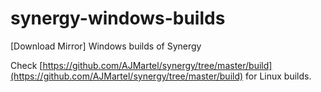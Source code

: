 # synergy-windows-builds
[Download Mirror] Windows builds of Synergy

Check [https://github.com/AJMartel/synergy/tree/master/build](https://github.com/AJMartel/synergy/tree/master/build) for Linux builds.
